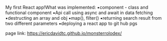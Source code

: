 My first React app!What was implemented:
▪️component - class and functional component
▪️Api call using async and await in data fetching
▪️destructing an array and obj
▪️map(), filter()
▪️returning search result from two different parameters
▪️deploying a react app to git hub pgs


page link: https://ericdavidtc.github.io/monsterrolodex/
